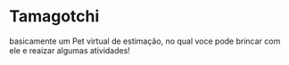 # Tamagotchi
 basicamente um Pet virtual de estimação, no qual voce pode brincar com ele e reaizar algumas atividades!
